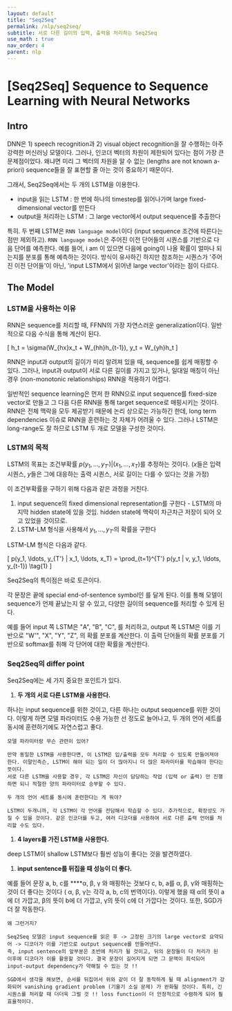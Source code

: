 ```yaml
---
layout: default
title: "Seq2Seq"
permalink: /nlp/seq2seq/
subtitle: 서로 다른 길이의 입력, 출력을 처리하는 Seq2Seq
use_math : true
nav_order: 4
parent: nlp
---
```


# [Seq2Seq] Sequence to Sequence Learning with Neural Networks

## Intro

DNN은 1) speech recognition과 2) visual object recognition을 잘 수행하는 아주 강력한 머신러닝 모델이다. 그러나, 인코더 벡터의 차원이 제한되어 있다는 점이 가장 큰 문제점이었다. 왜냐면 미리 그 벡터의 차원을 알 수 없는 (lengths are not known a-priori) sequence들을 잘 표현할 줄 아는 것이 중요하기 때문이다. 

그래서, Seq2Seq에서는 두 개의 LSTM을 이용한다. 

- input을 읽는 LSTM : 한 번에 하나의 timestep를 읽어나가며 large fixed-dimensional vector를 만든다
- output을 처리하는 LSTM : 그 large vector에서 output sequence를 추출한다

특히. 두 번째 LSTM은 `RNN language model`이다 (input sequence 조건에 따른다는 점만 제외하고). `RNN language model`은 주어진 이전 단어들의 시퀀스를 기반으로 다음 단어를 예측한다. 예를 들어, i am 이 있으면 다음에 going이 나올 확률이 얼마나 되는지를 분포를 통해 예측하는 것이다. 방식이 유사하긴 하지만 참조하는 시퀀스가 '주어진 이전 단어들'이 아닌, 'input LSTM에서 읽어낸 large vector'이라는 점이 다르다. 

## The Model

### LSTM을 사용하는 이유

RNN은 sequence를 처리할 때, FFNN의 가장 자연스러운 generalization이다. 일반적으로 다음 수식을 통해 계산이 된다. 

\[
h_t = \sigma(W_{hx}x_t + W_{hh}h_{t-1}), 
y_t = W_{yh}h_t
\]

RNN은 input과 output의 길이가 미리 알려져 있을 때, sequence를 쉽게 매핑할 수 있다. 그러나, input과 output이 서로 다른 길이를 가지고 있거나, 일대일 매칭이 아닌 경우 (non-monotonic relationships) RNN을 적용하기 어렵다. 

일반적인 sequence learning은 먼저 한 RNN으로 input sequence를 fixed-size vector로 만들고 그 다음 다른 RNN을 통해 target sequence로 매핑시키는 것이다. RNN은 전체 맥락을 모두 제공받기 때문에 논리 상으로는 가능하긴 한데, long term dependencies 이슈로 RNN을 훈련하는 것 자체가 어려울 수 있다. 그러나 LSTM은 long-range도 잘 하므로 LSTM 두 개로 모델을 구성한 것이다. 

### LSTM의 목적

LSTM의 목표는 조건부확률 $p(y_1, \ldots, y_{T'}) | (x_1, \ldots, x_T)$를 추정하는 것이다. ($x$들은 입력 시퀀스, $y$들은 그에 대응하는 출력 시퀀스, 서로 길이는 다를 수 있다는 것을 가정) 

이 조건부확률을 구하기 위해 다음과 같은 과정을 거친다. 

1. input sequence의 fixed dimensional representation를 구한다 - LSTM의 마지막 hidden state에 있을 것임. hidden state에 맥락이 차근차근 저장이 되어 오고 있었을 것이므로. 
2. LSTM-LM 형식을 사용해서 $y_1, \ldots, y_{T'}$의 확률을 구한다 

LSTM-LM 형식은 다음과 같다. 

\[
p(y_1, \ldots, y_{T'} | x_1, \ldots, x_T) = \prod_{t=1}^{T'} p(y_t | v, y_1, \ldots, y_{t-1}) \tag{1}
\]

Seq2Seq의 특이점은 바로 <EOS> 토큰이다. 

각 문장은 끝에 special end-of-sentence symbol인 <EOS>를 달게 된다. 이를 통해 모델이 sequence가 언제 끝났는지 알 수 있고, 다양한 길이의 sequence를 처리할 수 있게 된다. 

예를 들어 input 쪽 LSTM은 "A", "B", "C", <EOS>를 처리하고, output 쪽 LSTM은 이를 기반으로 "W'", "X", "Y", "Z", <EOS>의 확률 분포를 계산한다. 이 출력 단어들의 확률 분포를 기반으로 softmax를 취해 각 단어에 대한 확률을 계산한다. 

### Seq2Seq의 differ point

Seq2Seq에는 세 가지 중요한 포인트가 있다. 

1. **두 개의 서로 다른 LSTM을 사용한다.** 

하나는 input sequence를 위한 것이고, 다른 하나는 output sequence를 위한 것이다. 이렇게 하면 모델 파라미터도 수용 가능한 선 정도로 늘어나고, 두 개의 언어 세트를 동시에 훈련하기에도 자연스럽고 좋다. 

```
모델 파라미터랑 무슨 관련이 있어? 

만약 동일한 LSTM을 사용한다면, 이 LSTM은 입/출력을 모두 처리할 수 있도록 만들어져야 한다. 이말인즉슨, LSTM이 해야 되는 일이 더 많아지니 더 많은 파라미터를 학습해야 한다는 뜻이다. 
서로 다른 LSTM을 사용할 경우, 각 LSTM은 자신이 담당하는 작업 (입력 or 출력) 만 진행하면 되니 적절한 양의 파라미터로 승부할 수 있다. 
```

```
두 개의 언어 세트를 동시에 훈련한다는 게 뭐야? 

LSTM이 두개니까, 각 LSTM이 각 언어를 전담해서 학습할 수 있다. 추가적으로, 확장성도 가질 수 있을 것이다. 같은 인코더를 두고, 여러 디코더를 사용하여 서로 다른 출력 언어를 처리할 수도 있다. 
```

1. **4 layers를 가진 LSTM을 사용한다.** 

deep LSTM이 shallow LSTM보다 훨씬 성능이 좋다는 것을 발견하였다. 

1. **input sentence를 뒤집을 때 성능이 더 좋다.**

예를 들어 문장 a, b, c를  ****α, β, γ 와 매핑하는 것보다 c, b, a를  α, β, γ와 매핑하는 것이 더 좋다는 것이다 ( α, β, γ는 각각 a, b, c의 번역이다). 이렇게 했을 때  α의 뜻이 a에 더 가깝고, β의 뜻이 b에 더 가깝고, γ의 뜻이 c에 더 가깝다는 것이다. 또한, SGD가 더 잘 작동한다. 

```
왜 그런거지? 

Seq2Seq 모델은 input sequence를 읽은 후 -> 고정된 크기의 large vector로 요약되어 -> 디코더가 이를 기반으로 output sequence를 만들어낸다. 
즉, input sentence의 앞부분은 초반에 처리가 될 것이고, 뒤의 문장들이 다 처리가 된 이후에 디코더가 이를 활용할 것이다. 결국 문장이 길어지게 되면 그 문맥이 희석되어 input-output dependency가 약해질 수 있는 것 !! 

SGD에서 생각을 해보면, 순서를 뒤집어서 위와 같이 더 잘 동작하게 될 때 alignment가 강화되어 vanishing gradient problem (기울기 소실 문제) 가 완화될 것이다. 특히, 긴 시퀀스를 처리할 때 더더욱 그럴 것 !! loss function이 더 안정적으로 수렴하게 되어 훨 효율적이다. 
```
